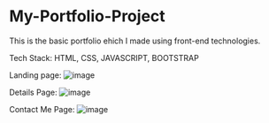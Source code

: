# My-Portfolio-Project

This is the basic portfolio ehich I made using front-end technologies.

Tech Stack: HTML, CSS, JAVASCRIPT, BOOTSTRAP


Landing page:
![image](https://github.com/RANATHEMORTIS/My-Portfolio-Project/assets/116642735/b1a9503f-7c22-478f-be23-4c10b5b7f010)

Details Page:
![image](https://github.com/RANATHEMORTIS/My-Portfolio-Project/assets/116642735/ad5f6665-f65f-4cda-9b47-82640cc22136)

Contact Me Page:
![image](https://github.com/RANATHEMORTIS/My-Portfolio-Project/assets/116642735/0f830792-75b2-43b4-aeab-7235606cc33a)

